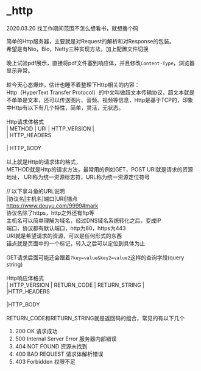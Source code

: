 # _http

2020.03.20
找工作期间范围不怎么想看书，就想撸个码

简单的Http服务器，主要就是对Request的解析和对Response的包装。 <br>
希望是有Nio，Bio，Netty三种实现方法，加上配置文件切换<br>
<br>
晚上试验pdf展示，直接将pdf文件塞到响应体，并且修改`Content-Type`，浏览器显示异常。<br>
<br>
趁今天心态爆炸，估计也睡不着整理下Http相关的内容：<br>
Http（HyperText Transfer Protocol）的中文叫做超文本传输协议，超文本就是不单单是文本，还可以传送图片、音频、视频等信息，Http是基于TCP的，印象中Http有以下有几个特性，简单，灵活，无状态。
<br>
<br>
Http请求体格式<br>
| METHOD | URI | HTTP_VERSION |<br>
| HTTP_HEADERS<br>
<br>
| HTTP_BODY<br>
<br>
以上就是Http的请求体的格式，<br>
METHOD就是Http的请求方法，最常用的例如GET，POST
URI就是请求的资源地址，
URI称为统一资源标志符，URL称为统一资源定位符号
<br>
<br>
// 以下拿斗鱼的URL说明 <br>
|协议名|主机名|端口|URI|锚点<br>
https://www.douyu.com/9999#mark<br>
协议名除了https，http之外还有ftp等<br>
主机名可以简单理解为域名，经过DNS域名系统转化之后，变成IP<br>
端口，协议都有默认端口，http为80，https为443<br>
URI就是希望请求的资源，可以是任何形式的东西<br>
锚点就是页面中的一个标记，转入之后可以定位到具体为止<br>
<br>
GET请求后面可能还会跟着`?key=value&key2=value2`这样的查询字段(query string)<br>
<br>
Http响应体格式<br>
| HTTP_VERSION | RETURN_CODE | RETURN_STRING |<br>
|HTTP_HEADERS<br>
<br>
|HTTP_BODY<br>
<br>
RETURN_CODE和RETURN_STRING就是返回码的组合，常见的有以下几个<br>
1. 200 OK 请求成功<br>
2. 500 Internal Server Error 服务器内部错误<br>
3. 404 NOT FOUND 资源未找到<br>
4. 400 BAD REQUEST 请求体解析错误<br>
5. 403 Forbidden 权限不足<br>


